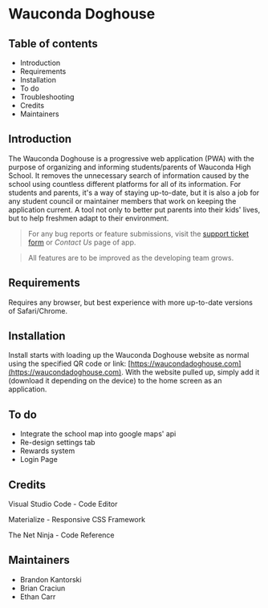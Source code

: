 # Wauconda Doghouse
 
## Table of contents
 
- Introduction
- Requirements
- Installation  
- To do
- Troubleshooting
- Credits
- Maintainers
 
## Introduction
 
The Wauconda Doghouse is a progressive web application (PWA) with the purpose of organizing and informing students/parents of Wauconda High School. It removes the unnecessary search of information caused by the school using countless different platforms for all of its information. For students and parents, it's a way of staying up-to-date, but it is also a job for any student council or maintainer members that work on keeping the application current. A tool not only to better put parents into their kids' lives, but to help freshmen adapt to their environment.
 
 > For any bug reports or feature submissions, visit the [support ticket form](https://docs.google.com/forms/d/e/1FAIpQLSd5xLmQIuTevT-m6nbcsJFpwuNxDSTie_2y_RZIhoqfYL-RNA/viewform?usp=sf_link) or *Contact Us* page of app.

> All features are to be improved as the developing team grows. 
 
## Requirements
 
Requires any browser, but best experience with more up-to-date versions of Safari/Chrome.
 
## Installation
 
Install starts with loading up the Wauconda Doghouse website as normal using the specified QR code or link: [https://waucondadoghouse.com](https://waucondadoghouse.com). With the website pulled up, simply add it (download it depending on the device) to the home screen as an application.
 
## To do
 
- Integrate the school map into google maps' api
- Re-design settings tab
- Rewards system
- Login Page
 
## Credits
 
Visual Studio Code - Code Editor

Materialize - Responsive CSS Framework

The Net Ninja - Code Reference
 
## Maintainers
 
- Brandon Kantorski
- Brian Craciun
- Ethan Carr
